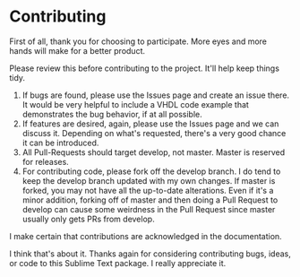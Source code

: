 # Contributing

First of all, thank you for choosing to participate.  More eyes and more hands
will make for a better product.

Please review this before contributing to the project.  It'll help keep things
tidy.

1. If bugs are found, please use the Issues page and create an issue there.
   It would be very helpful to include a VHDL code example that demonstrates
   the bug behavior, if at all possible.
1. If features are desired, again, please use the Issues page and we can discuss
   it. Depending on what's requested, there's a very good chance it can be
   introduced.
1. All Pull-Requests should target develop, not master.  Master is reserved for
   releases.
1. For contributing code, please fork off the develop branch.  I do tend to
   keep the develop branch updated with my own changes.  If master is forked,
   you may not have all the up-to-date alterations. Even if it's a minor
   addition, forking off of master and then doing a Pull Request to develop
   can cause some weirdness in the Pull Request since master usually only gets
   PRs from develop.

I make certain that contributions are acknowledged in the documentation.

I think that's about it.  Thanks again for considering contributing bugs,
ideas, or code to this Sublime Text package.  I really appreciate it.

